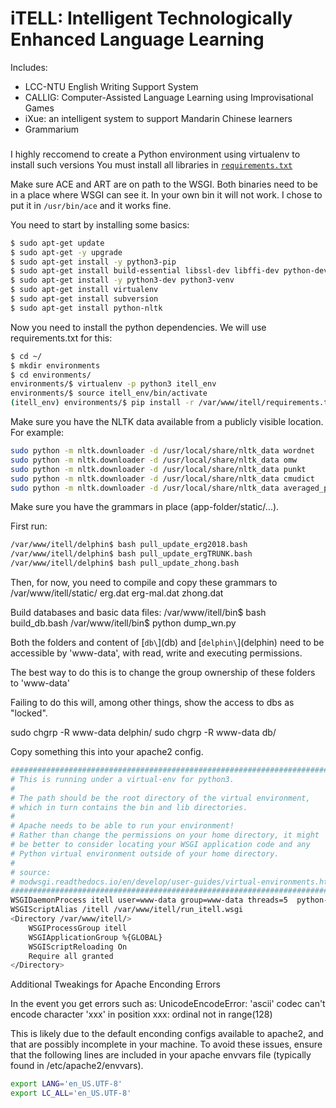 # iTELL: Intelligent Technologically Enhanced Language Learning


Includes:
- LCC-NTU English Writing Support System
- CALLIG: Computer-Assisted Language Learning using Improvisational Games
- iXue: an intelligent system to support Mandarin Chinese learners   
- Grammarium 

### 

I highly reccomend to create a Python environment using virtualenv to install such versions
You must install all libraries in [`requirements.txt`](requirements.txt)


Make sure ACE and ART are on path to the WSGI.  Both binaries need to be in a place where WSGI can see it. In your own bin it will not work. I chose to put it in `/usr/bin/ace`  and it works fine.


You need to start by installing some basics:


```bash
$ sudo apt-get update
$ sudo apt-get -y upgrade
$ sudo apt-get install -y python3-pip
$ sudo apt-get install build-essential libssl-dev libffi-dev python-dev
$ sudo apt-get install -y python3-dev python3-venv
$ sudo apt-get install virtualenv
$ sudo apt-get install subversion
$ sudo apt-get install python-nltk

```

Now you need to install the python dependencies. We will use requirements.txt for this:  

```bash
$ cd ~/
$ mkdir environments
$ cd environments/
environments/$ virtualenv -p python3 itell_env
environments/$ source itell_env/bin/activate
(itell_env) environments/$ pip install -r /var/www/itell/requirements.txt
```



Make sure you have the NLTK data available from a publicly visible location. For example:

```bash
sudo python -m nltk.downloader -d /usr/local/share/nltk_data wordnet
sudo python -m nltk.downloader -d /usr/local/share/nltk_data omw
sudo python -m nltk.downloader -d /usr/local/share/nltk_data punkt
sudo python -m nltk.downloader -d /usr/local/share/nltk_data cmudict
sudo python -m nltk.downloader -d /usr/local/share/nltk_data averaged_perceptron_tagger
```


Make sure you have the grammars in place (app-folder/static/...).

First run:

```bash
/var/www/itell/delphin$ bash pull_update_erg2018.bash
/var/www/itell/delphin$ bash pull_update_ergTRUNK.bash
/var/www/itell/delphin$ bash pull_update_zhong.bash
```

Then, for now, you need to compile and copy these grammars to /var/www/itell/static/
erg.dat erg-mal.dat zhong.dat


Build databases and basic data files:
/var/www/itell/bin$ bash build_db.bash 
/var/www/itell/bin$ python dump_wn.py 


Both the folders and content of [`db\`](db\) and  [`delphin\`](delphin\) need to be accessible by 'www-data', with read, write and executing permissions. 

The best way to do this is to change the group ownership of these folders to 'www-data' 

Failing to do this will, among other things,  show the access to dbs as "locked".


sudo chgrp -R www-data  delphin/
sudo chgrp -R www-data  db/



Copy something this into your apache2 config.

```bash
########################################################################
# This is running under a virtual-env for python3.
#
# The path should be the root directory of the virtual environment,
# which in turn contains the bin and lib directories.
#
# Apache needs to be able to run your environment!
# Rather than change the permissions on your home directory, it might
# be better to consider locating your WSGI application code and any
# Python virtual environment outside of your home directory.
#
# source:
# modwsgi.readthedocs.io/en/develop/user-guides/virtual-environments.html
########################################################################
WSGIDaemonProcess itell user=www-data group=www-data threads=5  python-home=/home/lmc/environments/itell_env
WSGIScriptAlias /itell /var/www/itell/run_itell.wsgi
<Directory /var/www/itell/>
    WSGIProcessGroup itell
    WSGIApplicationGroup %{GLOBAL}
    WSGIScriptReloading On
    Require all granted
</Directory>
```


Additional Tweakings for Apache Enconding Errors

In the event you get errors such as: UnicodeEncodeError: 'ascii' codec can't encode character 'xxx' in position xxx: ordinal not in range(128)

This is likely due to the default enconding configs available to apache2, and that are possibly incomplete in your machine.
To avoid these issues, ensure that the following lines are included in your apache envvars file (typically found in /etc/apache2/envvars).

```bash
export LANG='en_US.UTF-8'
export LC_ALL='en_US.UTF-8'
```
